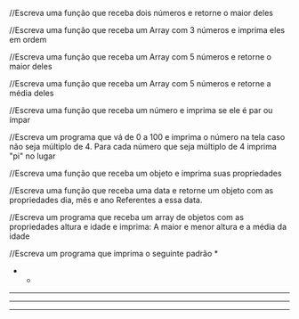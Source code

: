 //Escreva uma função que receba dois números e retorne o maior deles

//Escreva uma função que receba um Array com 3 números e imprima eles em ordem

//Escreva uma função que receba um Array com 5 números e retorne o maior deles

//Escreva uma função que receba um Array com 5 números e retorne a média deles

//Escreva uma função que receba um número e imprima se ele é par ou ímpar

//Escreva um programa que vá de 0 a 100 e imprima o número na tela caso não seja múltiplo de 4. Para cada número que seja múltiplo de 4 imprima "pi" no lugar

//Escreva uma função que receba um objeto e imprima suas propriedades

//Escreva uma função que receba uma data e retorne um objeto com as propriedades dia, mês e ano Referentes a essa data.

//Escreva um programa que receba um array de objetos com as propriedades altura e idade e imprima: A maior e menor altura e a média da idade

//Escreva um programa que imprima o seguinte padrão
*
* *
* * *
* * * *
* * * * *
